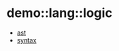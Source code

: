 # demo::lang::logic


   * [ast](Library/demo/lang/logic/ast)
   * [syntax](Library/demo/lang/logic/syntax)